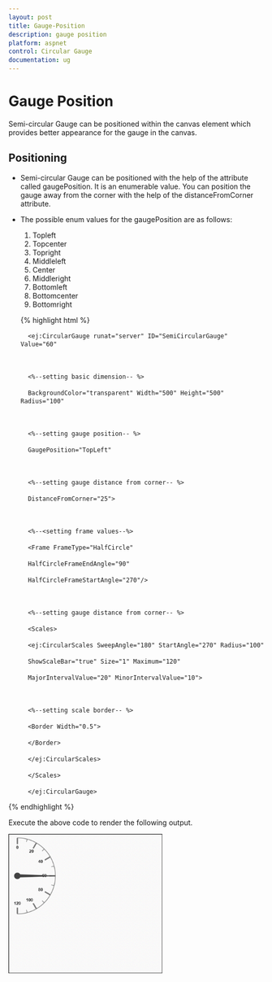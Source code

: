 ```yaml
---
layout: post
title: Gauge-Position
description: gauge position
platform: aspnet
control: Circular Gauge
documentation: ug
---
```


# Gauge Position

Semi-circular Gauge can be positioned within the canvas element which provides better appearance for the gauge in the canvas.

## Positioning

* Semi-circular Gauge can be positioned with the help of the attribute called gaugePosition. It is an enumerable value. You can position the gauge away from the corner with the help of the distanceFromCorner attribute. 
* The possible enum values for the gaugePosition are as follows:
  1. Topleft
  2. Topcenter
  3. Topright
  4. Middleleft
  5. Center
  6. Middleright
  7. Bottomleft
  8. Bottomcenter
  9. Bottomright


  {% highlight html %}

        <ej:CircularGauge runat="server" ID="SemiCircularGauge" Value="60"



        <%--setting basic dimension-- %>

        BackgroundColor="transparent" Width="500" Height="500" Radius="100"



        <%--setting gauge position-- %>

        GaugePosition="TopLeft"



        <%--setting gauge distance from corner-- %>

        DistanceFromCorner="25">



        <%--<setting frame values--%>

        <Frame FrameType="HalfCircle"

        HalfCircleFrameEndAngle="90"

        HalfCircleFrameStartAngle="270"/>



        <%--setting gauge distance from corner-- %>

        <Scales>

        <ej:CircularScales SweepAngle="180" StartAngle="270" Radius="100"

        ShowScaleBar="true" Size="1" Maximum="120"

        MajorIntervalValue="20" MinorIntervalValue="10">



        <%--setting scale border-- %>

        <Border Width="0.5">

        </Border>

        </ej:CircularScales>

        </Scales>

        </ej:CircularGauge>

{% endhighlight %}

Execute the above code to render the following output.

 ![](Gauge-Position_images/Gauge-Position_img1.png)



